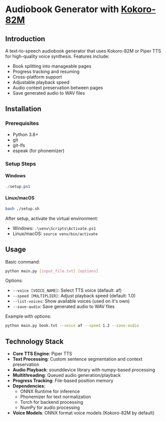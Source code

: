 # Audiobook Generator with [Kokoro-82M](https://huggingface.co/hexgrad/Kokoro-82M)

## Introduction

A text-to-speech audiobook generator that uses Kokoro-82M or Piper TTS for high-quality voice synthesis. Features include:

- Book splitting into manageable pages
- Progress tracking and resuming
- Cross-platform support
- Adjustable playback speed
- Audio context preservation between pages
- Save generated audio to WAV files

## Installation

### Prerequisites

- Python 3.8+
- git
- git-lfs
- espeak (for phonemizer)

### Setup Steps

#### Windows

```powershell
./setup.ps1
```

#### Linux/macOS

```bash
bash ./setup.sh
```

After setup, activate the virtual environment:

- Windows: `.\venv\Scripts\Activate.ps1`
- Linux/macOS: `source venv/bin/activate`

## Usage

Basic command:

```bash
python main.py [input_file.txt] [options]
```

Options:

- `--voice [VOICE_NAME]`: Select TTS voice (default: af)
- `--speed [MULTIPLIER]`: Adjust playback speed (default: 1.0)
- `--list-voices`: Show available voices (used on it's own)
- `--save-audio`: Save generated audio to WAV files

Example with options:

```bash
python main.py book.txt --voice af --speed 1.2 --save-audio
```

## Technology Stack

- **Core TTS Engine**: Piper TTS
- **Text Processing**: Custom sentence segmentation and context preservation
- **Audio Playback**: sounddevice library with numpy-based processing
- **Multithreading**: Queued audio generation/playback
- **Progress Tracking**: File-based position memory
- **Dependencies**:
  - ONNX Runtime for inference
  - Phonemizer for text normalization
  - Torch for backend processing
  - NumPy for audio processing
- **Voice Models**: ONNX format voice models (Kokoro-82M by default)
